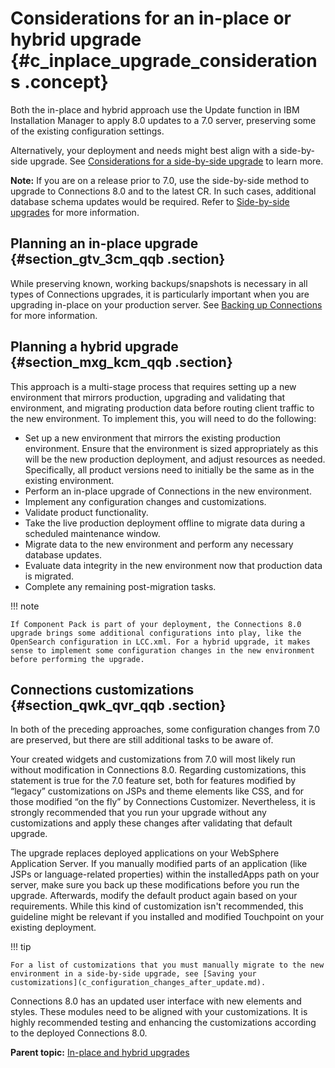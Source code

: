 # Considerations for an in-place or hybrid upgrade {#c_inplace_upgrade_considerations .concept}

Both the in-place and hybrid approach use the Update function in IBM Installation Manager to apply 8.0 updates to a 7.0 server, preserving some of the existing configuration settings.

Alternatively, your deployment and needs might best align with a side-by-side upgrade. See [Considerations for a side-by-side upgrade](c_sbs_upgrade_considerations.md) to learn more.

**Note:** If you are on a release prior to 7.0, use the side-by-side method to upgrade to Connections 8.0 and to the latest CR. In such cases, additional database schema updates would be required. Refer to [Side-by-side upgrades](c_sbs_upgrade_container.md) for more information.

## Planning an in-place upgrade {#section_gtv_3cm_qqb .section}

While preserving known, working backups/snapshots is necessary in all types of Connections upgrades, it is particularly important when you are upgrading in-place on your production server. See [Backing up Connections](t_back-up.md) for more information.

## Planning a hybrid upgrade {#section_mxg_kcm_qqb .section}

This approach is a multi-stage process that requires setting up a new environment that mirrors production, upgrading and validating that environment, and migrating production data before routing client traffic to the new environment. To implement this, you will need to do the following:

-   Set up a new environment that mirrors the existing production environment. Ensure that the environment is sized appropriately as this will be the new production deployment, and adjust resources as needed. Specifically, all product versions need to initially be the same as in the existing environment.
-   Perform an in-place upgrade of Connections in the new environment.
-   Implement any configuration changes and customizations.
-   Validate product functionality.
-   Take the live production deployment offline to migrate data during a scheduled maintenance window.
-   Migrate data to the new environment and perform any necessary database updates.
-   Evaluate data integrity in the new environment now that production data is migrated.
-   Complete any remaining post-migration tasks.

!!! note
    
    If Component Pack is part of your deployment, the Connections 8.0 upgrade brings some additional configurations into play, like the OpenSearch configuration in LCC.xml. For a hybrid upgrade, it makes sense to implement some configuration changes in the new environment before performing the upgrade.

## Connections customizations {#section_qwk_qvr_qqb .section}

In both of the preceding approaches, some configuration changes from 7.0 are preserved, but there are still additional tasks to be aware of.

Your created widgets and customizations from 7.0 will most likely run without modification in Connections 8.0. Regarding customizations, this statement is true for the 7.0 feature set, both for features modified by “legacy” customizations on JSPs and theme elements like CSS, and for those modified “on the fly” by Connections Customizer. Nevertheless, it is strongly recommended that you run your upgrade without any customizations and apply these changes after validating that default upgrade.

The upgrade replaces deployed applications on your WebSphere Application Server. If you manually modified parts of an application \(like JSPs or language-related properties\) within the installedApps path on your server, make sure you back up these modifications before you run the upgrade. Afterwards, modify the default product again based on your requirements. While this kind of customization isn't recommended, this guideline might be relevant if you installed and modified Touchpoint on your existing deployment.

!!! tip
    
    For a list of customizations that you must manually migrate to the new environment in a side-by-side upgrade, see [Saving your customizations](c_configuration_changes_after_update.md).

Connections 8.0 has an updated user interface with new elements and styles. These modules need to be aligned with your customizations. It is highly recommended testing and enhancing the customizations according to the deployed Connections 8.0.

**Parent topic:** [In-place and hybrid upgrades](../migrate/c_inplace_upgrade.md)

